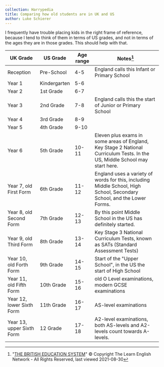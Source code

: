 ```yaml
---
collection: Harrypedia
title: Comparing how old students are in UK and US
author: Luke Schierer
---
```


I frequently have trouble placing kids in the right frame of reference, because
I tend to think of them in terms of US grades, and not in terms of the ages they
are in those grades.  This should help with that. 

| UK Grade | US Grade | Age range | Notes[^20210830-1] |
|----------|----------|-----------|--------------------|
| Reception | Pre-School | 4-5 | England calls this Infant or Primary School |
| Year 1 | Kindergarten | 5-6 | |
| Year 2 | 1st Grade | 6-7 | |
| Year 3 | 2nd Grade | 7-8 | England calls this the start of Junior or Primary School |
| Year 4 | 3rd Grade | 8-9 | |
| Year 5 | 4th Grade | 9-10 | |
| Year 6 | 5th Grade | 10-11 | Eleven plus exams in some areas of England, Key Stage 2 National Curriculum Tests.  In the US, Middle School may start here. | 
| Year 7, old First Form | 6th Grade | 11-12 | England uses a variety of words for this, including Middle School, High School, Secondary School, and the Lower Forms. | 
| Year 8, old Second Form | 7th Grade | 12-13 | By this point Middle School in the US has definitely started. | 
| Year 9, old Third Form | 8th Grade | 13-14 | Key Stage 3 National Curriculum Tests, known as SATs (Standard Assessment Tests) |
| Year 10, old Forth Form | 9th Grade | 14-15 | Start of the "Upper School", in the US the start of High School |
| Year 11, old Fifth Form | 10th Grade | 15-16 | old O Level examinations, modern GCSE examinations |
| Year 12, lower Sixth Form | 11th Grade | 16-17 | AS-level examinations | 
| Year 13, upper Sixth Form | 12 Grade | 17-18 | A2-level examinations, both AS-levels and A2-levels count towards A-levels. |

[^20210830-1]: "[THE BRITISH EDUCATION SYSTEM][TBES]" © Copyright The Learn
    English Network - All Rights Reserved, last viewed 2021-08-30

[TBES]: https://www.learnenglish.de/culture/educationculture.html

